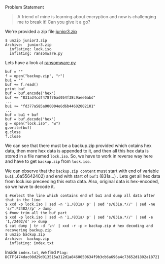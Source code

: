 Problem Statement
> A friend of mine is learning about encryption and now is challenging me to break it! Can you give it a go?

We're provided a zip file [junior3.zip](https://drive.google.com/open?id=0BzEeBAqEX505aHl0TFUtOWl1SkU)
```
$ unzip junior3.zip
Archive:  junior3.zip
  inflating: lock.iso                
  inflating: ransomware.py
```

Lets have a look at [ransomware.py](https://gist.github.com/mananpal1997/7f43e94f61057f1986bda178a8cc5394)
```
buf = ""
f = open("backup.zip", "r")
bu1 = ""
buf += f.read()
print buf
buf = buf.encode('hex')
buf += "831a34cdf478f76ad054f38c9aee6abd"
...
bu1 += "fd377a585a000004e6d6b44602002101"
...
buf = bu1 + buf
buf = buf.decode('hex')
g = open("lock.iso", "w")
g.write(buf)
g.close
f.close
```

We can see that there must be a backup.zip provided which cotains hex data, then more hex data is appended to it, and then all this hex data is stored in a file named `lock.iso`. So, we have to work in reverse way here and have to get `backup.zip` from `lock.iso`.

We can observe that the `backup.zip content` must start with end of variable `bu1`(...6a55642402) and end with start of `buf1` (831a...) . Lets get all hex data from lock.iso preceeding this extra data. Also, original data is hex-encoded, so we have to decode it.
```
$ #select the line which contains end of bu1 and dump all data after that in the line
$ xxd -p lock.iso | sed -n '1,/831a/ p' | sed 's/831a.*//' | sed -ne 's/^.*2402//p' > dump
$ #now trim all the buf part
$ xxd -p lock.iso | sed -n '1,/831a/ p' | sed 's/831a.*//' | sed -e '1,/2402/d' >> dump
$ cat dump | tr -d '\n' | xxd -r -p > backup.zip # hex decoding and recovering backup.zip
$ unzip backup.zip
Archive:  backup.zip
  inflating: index.txt
```

Inside `index.txt`, we find `Flag: DCTF{474dac08d29d013515a312d1a8460050634f9b3cb6a696a4c73652d1802a1872}`
